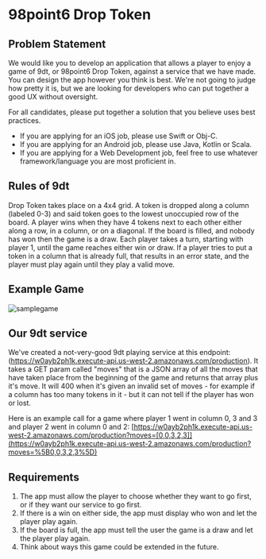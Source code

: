 # 98point6 Drop Token

## Problem Statement
We would like you to develop an application that allows a player to enjoy a game of 9dt, or 98point6 Drop Token, against a service that we have made. You can design the app however you think is best. We're not going to judge how pretty it is, but we are looking for developers who can put together a good UX without oversight.

For all candidates, please put together a solution that you believe uses best practices.

* If you are applying for an iOS job, please use Swift or Obj-C.
* If you are applying for an Android job, please use Java, Kotlin or Scala.
* If you are applying for a Web Development job, feel free to use whatever framework/language you are most proficient in.

## Rules of 9dt
Drop Token takes place on a 4x4 grid. A token is dropped along a column (labeled 0-3) and said token goes to the lowest unoccupied row of the board. A player wins when they have 4 tokens next to each other either along a row, in a column, or on a diagonal. If the board is filled, and nobody has won then the game is a draw. Each player takes a turn, starting with player 1, until the game reaches either win or draw. If a player tries to put a token in a column that is already full, that results in an error state, and the player must play again until they play a valid move.

## Example Game
![samplegame](https://github.com/rafastealth/9dt-mobile/blob/master/sample_game.png)

## Our 9dt service
We've created a not-very-good 9dt playing service at this endpoint: (https://w0ayb2ph1k.execute-api.us-west-2.amazonaws.com/production). It takes a GET param called "moves" that is a JSON array of all the moves that have taken place from the beginning of the game and returns that array plus it's move. It will 400 when it's given an invalid set of moves - for example if a column has too many tokens in it - but it can not tell if the player has won or lost.

Here is an example call for a game where player 1 went in column 0, 3 and 3 and player 2 went in column 0 and 2: 
[https://w0ayb2ph1k.execute-api.us-west-2.amazonaws.com/production?moves=[0,0,3,2,3]](https://w0ayb2ph1k.execute-api.us-west-2.amazonaws.com/production?moves=%5B0,0,3,2,3%5D)

## Requirements
1. The app must allow the player to choose whether they want to go first, or if they want our service to go first.
1. If there is a win on either side, the app must display who won and let the player play again.
1. If the board is full, the app must tell the user the game is a draw and let the player play again.
1. Think about ways this game could be extended in the future.
